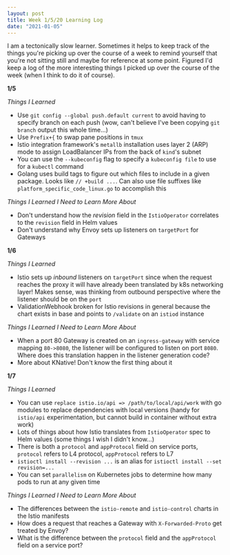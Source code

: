 ```yaml
---
layout: post
title: Week 1/5/20 Learning Log
date: "2021-01-05"
---
```


I am a tectonically slow learner. Sometimes it helps to keep track of the things you're picking up over the course of a week to remind yourself that you're not sitting still and maybe for reference at some point. Figured I'd keep a log of the more interesting things I picked up over the course of the week (when I think to do it of course).

**1/5**

_Things I Learned_
* Use `git config --global push.default current` to avoid having to specify branch on each push (wow, can't believe I've been copying `git branch` output this whole time...)
* Use `Prefix+{` to swap pane positions in `tmux` 
* Istio integration framework's `metallb` installation uses layer 2 (ARP) mode to assign LoadBalancer IPs from the back of `kind`'s subnet
* You can use the `--kubeconfig` flag to specify a `kubeconfig file` to use for a `kubectl` command
* Golang uses build tags to figure out which files to include in a given package. Looks like `// +build ...`. Can also use file suffixes like `platform_specific_code_linux.go` to accomplish this

_Things I Learned I Need to Learn More About_
* Don't understand how the *revision* field in the `IstioOperator` correlates to the `revision` field in Helm values
* Don't understand why Envoy sets up listeners on `targetPort` for Gateways

**1/6**

_Things I Learned_
* Istio sets up _inbound_ listeners on `targetPort` since when the request reaches the proxy it will have already been translated by k8s networking layer! Makes sense, was thinking from outbound perspective where the listener should be on the `port`
* ValidationWebhook broken for Istio revisions in general because the chart exists in base and points to `/validate` on an `istiod` instance

_Things I Learned I Need to Learn More About_
* When a port 80 Gateway is created on an `ingress-gateway` with service mapping `80->8080`, the listener will be configured to listen on port `8080`. Where does this translation happen in the listener generation code?
* More about KNative! Don't know the first thing about it 

**1/7**

_Things I Learned_
* You can use `replace istio.io/api => /path/to/local/api/work` with go modules to replace dependencies with local versions (handy for `istio/api` experimentation, but cannot build in container without extra work)
* Lots of things about how Istio translates from `IstioOperator` spec to Helm values (some things I wish I didn't know...)
* There is both a `protocol` and `appProtocol` field on service ports, `protocol` refers to L4 protocol, `appProtocol` refers to L7 
* `istioctl install --revision ...` is an alias for `istioctl install --set revision=...`
* You can set `parallelism` on Kubernetes jobs to determine how many pods to run at any given time

_Things I Learned I Need to Learn More About_
* The differences between the `istio-remote` and `istio-control` charts in the Istio manifests
* How does a request that reaches a Gateway with `X-Forwarded-Proto` get treated by Envoy?
* What is the difference between the `protocol` field and the `appProtocol` field on a service port?
